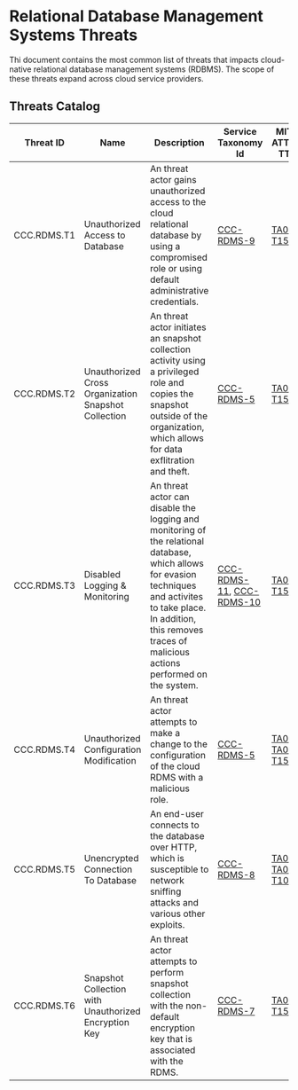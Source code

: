 # Relational Database Management Systems Threats

Thi document contains the most common list of threats that impacts cloud-native relational database management systems (RDBMS). The scope of these threats expand across cloud service providers.

## Threats Catalog

| Threat ID | Name | Description | Service Taxonomy Id | MITRE ATT&CK TTPs |
|-----------|------|-------------|---------------------|---------------------|
| CCC.RDMS.T1 | Unauthorized Access to Database | An threat actor gains unauthorized access to the cloud relational database by using a compromised role or using default administrative credentials. | [CCC-RDMS-9](./taxonomy.md/#CCC-RDMS-9) | [TA0006](https://attack.mitre.org/tactics/TA0006/), [T1552](https://attack.mitre.org/techniques/T1552/) |
| CCC.RDMS.T2 | Unauthorized Cross Organization Snapshot Collection | An threat actor initiates an snapshot collection activity using a privileged role and copies the snapshot outside of the organization, which allows for data exflitration and theft. | [CCC-RDMS-5](./taxonomy.md/#CCC-RDMS-5) | [TA0009](https://attack.mitre.org/tactics/TA0009/), [T1530](https://attack.mitre.org/techniques/T1530/) |
| CCC.RDMS.T3 | Disabled Logging & Monitoring | An threat actor can disable the logging and monitoring of the relational database, which allows for evasion techniques and activites to take place. In addition, this removes traces of malicious actions performed on the system. | [CCC-RDMS-11](./taxonomy.md/#CCC-RDMS-11), [CCC-RDMS-10](./taxonomy.md/#CCC-RDMS-10) | [TA0005](https://attack.mitre.org/tactics/TA0005/), [T1562](https://attack.mitre.org/techniques/T1562/)|
| CCC.RDMS.T4 | Unauthorized Configuration Modification | An threat actor attempts to make a change to the configuration of the cloud RDMS with a malicious role. | [CCC-RDMS-5](./taxonomy.md/#CCC-RDMS-5) | [TA0004](https://attack.mitre.org/tactics/TA0004), [TA0005](https://attack.mitre.org/tactics/TA0005), [T1548](https://attack.mitre.org/techniques/T1548/) |
| CCC.RDMS.T5 | Unencrypted Connection To Database | An end-user connects to the database over HTTP, which is susceptible to network sniffing attacks and various other exploits. | [CCC-RDMS-8](./taxonomy.md/#CCC-RDMS-8) | [TA0006](https://attack.mitre.org/tactics/TA0006), [TA0007](https://attack.mitre.org/tactics/TA0007), [T1040](https://attack.mitre.org/techniques/T1040/) |
| CCC.RDMS.T6 | Snapshot Collection with Unauthorized Encryption Key | An threat actor attempts to perform snapshot collection with the non-default encryption key that is associated with the RDMS. | [CCC-RDMS-7](./taxonomy.md/#CCC-RDMS-7) | [TA0009](https://attack.mitre.org/tactics/TA0009), [T1530](https://attack.mitre.org/techniques/T1530/) |

<a id="CCC-RDMS-T1"></a>
<a id="CCC-RDMS-T2"></a>
<a id="CCC-RDMS-T3"></a>
<a id="CCC-RDMS-T4"></a>
<a id="CCC-RDMS-T5"></a>
<a id="CCC-RDMS-T6"></a>
